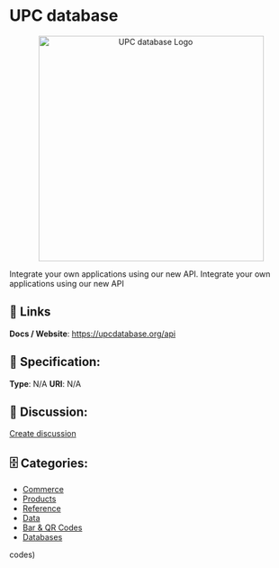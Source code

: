 # UPC database
<p align="center">
    <img width="400" src="https://raw.githubusercontent.com/apis-list/apis-list/main/apis/upc-database/logo_256x256.png" alt="UPC database Logo"/>
</p>

Integrate your own applications using our new API. Integrate your own applications using our new API

##  🔗 Links
**Docs / Website**: https://upcdatabase.org/api

## 🧬 Specification:
**Type**: N/A
**URI**: N/A

## 💬 Discussion:
[Create discussion](https://github.com/apis-list/apis-list/discussions/new)

## 🗄️ Categories:
- [Commerce](https://github.com/apis-list/apis-list#commerce)
- [Products](https://github.com/apis-list/apis-list#products)
- [Reference](https://github.com/apis-list/apis-list#reference)
- [Data](https://github.com/apis-list/apis-list#data)
- [Bar & QR Codes](https://github.com/apis-list/apis-list#bar--qr-codes)
- [Databases](https://github.com/apis-list/apis-list#databases)






codes)







